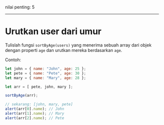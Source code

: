 nilai penting: 5

---

# Urutkan user dari umur

Tulislah fungsi `sortByAge(users)` yang menerima sebuah array dari objek dengan properti `age` dan urutkan mereka berdasarkan `age`.

Contoh:

```js no-beautify
let john = { name: "John", age: 25 };
let pete = { name: "Pete", age: 30 };
let mary = { name: "Mary", age: 28 };

let arr = [ pete, john, mary ];

sortByAge(arr);

// sekarang: [john, mary, pete]
alert(arr[0].name); // John
alert(arr[1].name); // Mary
alert(arr[2].name); // Pete
```
